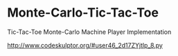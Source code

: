 # Monte-Carlo-Tic-Tac-Toe
Tic-Tac-Toe Monte-Carlo Machine Player Implementation





http://www.codeskulptor.org/#user46_2d17ZYjtlp_8.py
